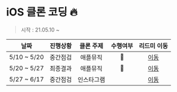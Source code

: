 # iOS 클론 코딩 🔥
> 시작 : 21.05.10 ~ 

| 날짜 | 진행상황 | 클론 주제 | 수행여부 |  리드미 이동 |  
| :----------: | :----------: | :----------: | :----------: | :----------: | 
| 5/10 ~ 5/20 | 중간점검 | 애플뮤직 | 🎵 | [이동](./AppleMusic/readme/AppleMusic1.md) |
| 5/20 ~ 5/27 | 최종결과 | 애플뮤직 | 🎵 | [이동](./AppleMusic/readme/AppleMusic2.md) |
| 5/27 ~ 6/17 | 중간점검 | 인스타그램 |  | [이동](./Instagram) |
